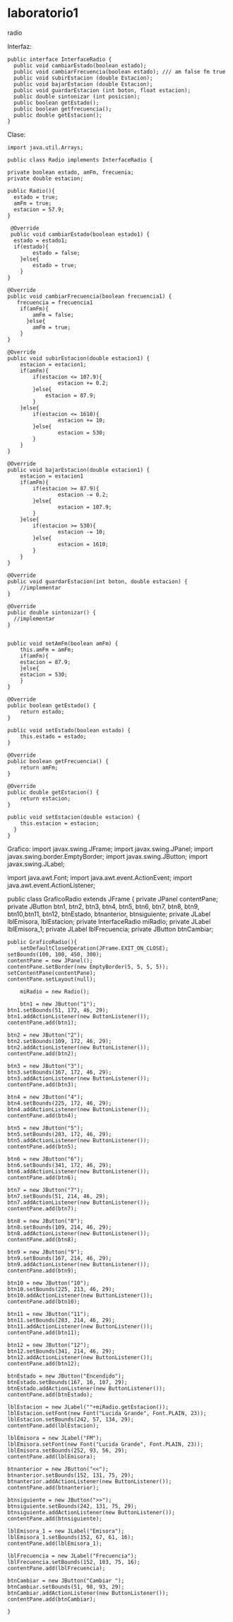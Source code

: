 laboratorio1
============

radio


Interfaz:


    public interface InterfaceRadio {
      public void cambiarEstado(boolean estado);
      public void cambiarFrecuencia(boolean estado); /// am false fm true
      public void subirEstacion (double Estacion);
      public void bajarEstacion (double Estacion);
      public void guardarEstacion (int boton, float estacion);
      public double sintonizar (int posicion);
      public boolean getEstado();
      public boolean getfrecuencia();
      public double getEstacion();
    }


Clase:

    import java.util.Arrays;

    public class Radio implements InterfaceRadio {
    
    private boolean estado, amFm, frecuenia;
    private double estacion;
	
    public Radio(){
      estado = true;
      amFm = true;
      estacion = 57.9;
    }
    
     @Override
     public void cambiarEstado(boolean estado1) {
      estado = estado1;
      if(estado){
            estado = false;
    	}else{
            estado = true;
	    }	
    }
    
    @Override
    public void cambiarFrecuencia(boolean frecuencia1) {
       frecuencia = frecuencia1
        if(amFm){
            amFm = false;
	      }else{
            amFm = true;
      	}
    }
    
    @Override
    public void subirEstacion(double estacion1) {
        estacion = estacion1;
        if(amFm){
            if(estacion <= 107.9){
	            	estacion += 0.2;
            }else{
                estacion = 87.9;
            }
        }else{
            if(estacion <= 1610){
		            estacion += 10;
            }else{
	            	estacion = 530;
            }
        }
    }

    @Override
    public void bajarEstacion(double estacion1) {
       	estacion = estacion1
        if(amFm){
            if(estacion >= 87.9){
	            	estacion -= 0.2;
            }else{
		            estacion = 107.9;
            }
        }else{
            if(estacion >= 530){
		            estacion -= 10;
            }else{
	            	estacion = 1610;
            }
        }
    }

    @Override
    public void guardarEstacion(int boton, double estacion) {
        //implementar
    }

    @Override
    public double sintonizar() {
      //implementar    
    }

    
    public void setAmFm(boolean amFm) {
	    this.amFm = amFm;
	    if(amFm){
        estacion = 87.9;
	    }else{
        estacion = 530;
	    }
    }
    
    @Override
    public boolean getEstado() {
        return estado;
    }
    
    public void setEstado(boolean estado) {
    	this.estado = estado;
    }
    
    @Override
    public boolean getFrecuencia() {
        return amFm;
    }
    
    @Override
    public double getEstacion() {
        return estacion;
    }
   
    public void setEstacion(double estacion) {
	    this.estacion = estacion;
	  }
    }


Grafico:
import javax.swing.JFrame;
import javax.swing.JPanel;
import javax.swing.border.EmptyBorder;
import javax.swing.JButton;
import javax.swing.JLabel;

import java.awt.Font;
import java.awt.event.ActionEvent;
import java.awt.event.ActionListener;

public class GraficoRadio extends JFrame {
    private JPanel contentPane;
    private JButton btn1, btn2, btn3, btn4, btn5, btn6, btn7, btn8, btn9, btn10,btn11, btn12, btnEstado, btnanterior, btnsiguiente;
    private JLabel lblEmisora, lblEstacion;
    private InterfaceRadio miRadio;
    private JLabel lblEmisora_1;
    private JLabel lblFrecuencia;
    private JButton btnCambiar;

    public GraficoRadio(){
        setDefaultCloseOperation(JFrame.EXIT_ON_CLOSE);
	setBounds(100, 100, 450, 300);
	contentPane = new JPanel();
	contentPane.setBorder(new EmptyBorder(5, 5, 5, 5));
	setContentPane(contentPane);
	contentPane.setLayout(null);
   
        miRadio = new Radio();
        
        btn1 = new JButton("1");
	btn1.setBounds(51, 172, 46, 29);
	btn1.addActionListener(new ButtonListener());
	contentPane.add(btn1);
		
	btn2 = new JButton("2");
	btn2.setBounds(109, 172, 46, 29);
	btn2.addActionListener(new ButtonListener());
	contentPane.add(btn2);
		
	btn3 = new JButton("3");
	btn3.setBounds(167, 172, 46, 29);
	btn3.addActionListener(new ButtonListener());
	contentPane.add(btn3);
		
	btn4 = new JButton("4");
	btn4.setBounds(225, 172, 46, 29);
	btn4.addActionListener(new ButtonListener());
	contentPane.add(btn4);
		
	btn5 = new JButton("5");
	btn5.setBounds(283, 172, 46, 29);
	btn5.addActionListener(new ButtonListener());
	contentPane.add(btn5);
		
	btn6 = new JButton("6");
	btn6.setBounds(341, 172, 46, 29);
	btn6.addActionListener(new ButtonListener());
	contentPane.add(btn6);
		
	btn7 = new JButton("7");
	btn7.setBounds(51, 214, 46, 29);
	btn7.addActionListener(new ButtonListener());
	contentPane.add(btn7);
		
	btn8 = new JButton("8");
	btn8.setBounds(109, 214, 46, 29);
	btn8.addActionListener(new ButtonListener());
	contentPane.add(btn8);
		
	btn9 = new JButton("9");
	btn9.setBounds(167, 214, 46, 29);
	btn9.addActionListener(new ButtonListener());
	contentPane.add(btn9);
		
	btn10 = new JButton("10");
	btn10.setBounds(225, 213, 46, 29);
	btn10.addActionListener(new ButtonListener());
	contentPane.add(btn10);
		
	btn11 = new JButton("11");
	btn11.setBounds(283, 214, 46, 29);
	btn11.addActionListener(new ButtonListener());
	contentPane.add(btn11);
		
	btn12 = new JButton("12");
	btn12.setBounds(341, 214, 46, 29);
	btn12.addActionListener(new ButtonListener());
	contentPane.add(btn12);
		
	btnEstado = new JButton("Encendido");
	btnEstado.setBounds(167, 16, 107, 29);
	btnEstado.addActionListener(new ButtonListener());
	contentPane.add(btnEstado);
		
	lblEstacion = new JLabel(""+miRadio.getEstacion());
	lblEstacion.setFont(new Font("Lucida Grande", Font.PLAIN, 23));
	lblEstacion.setBounds(242, 57, 134, 29);
	contentPane.add(lblEstacion);
		
	lblEmisora = new JLabel("FM");
	lblEmisora.setFont(new Font("Lucida Grande", Font.PLAIN, 23));
	lblEmisora.setBounds(252, 93, 56, 29);
	contentPane.add(lblEmisora);
		
	btnanterior = new JButton("<<");
	btnanterior.setBounds(152, 131, 75, 29);
	btnanterior.addActionListener(new ButtonListener());
	contentPane.add(btnanterior);
		
	btnsiguiente = new JButton(">>");
	btnsiguiente.setBounds(242, 131, 75, 29);
	btnsiguiente.addActionListener(new ButtonListener());
	contentPane.add(btnsiguiente);
		
	lblEmisora_1 = new JLabel("Emisora");
	lblEmisora_1.setBounds(152, 67, 61, 16);
	contentPane.add(lblEmisora_1);
		
	lblFrecuencia = new JLabel("Frecuencia");
	lblFrecuencia.setBounds(152, 103, 75, 16);
	contentPane.add(lblFrecuencia);
		
	btnCambiar = new JButton("Cambiar ");
	btnCambiar.setBounds(51, 98, 93, 29);
	btnCambiar.addActionListener(new ButtonListener());
	contentPane.add(btnCambiar);
    
    }
   

